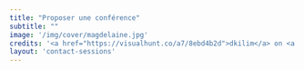 ```yaml
---
title: "Proposer une conférence"
subtitle: ""
image: '/img/cover/magdelaine.jpg'
credits: '<a href="https://visualhunt.co/a7/8ebd4b2d">dkilim</a> on <a href="https://visualhunt.com/re10/73fb5f13">VisualHunt</a> - <a href="http://creativecommons.org/licenses/by-nc-sa/2.0/">CC 2.0 BY-NC-SA</a>'
layout: 'contact-sessions'
---
```

